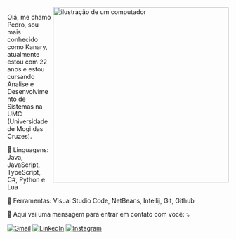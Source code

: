 <img src="https://raw.githubusercontent.com/MicaelliMedeiros/micaellimedeiros/master/image/computer-illustration.png" alt="ilustração de um computador" min-width="400px" max-width="400px" width="400px" align="right">

<p align="left"> 
  Olá, me chamo Pedro, sou mais conhecido como Kanary, atualmente estou com 22 anos e estou cursando Analise e Desenvolvimento de Sistemas na UMC (Universidade de Mogi das Cruzes).
</p>

<p align="left">
  🚀 Linguagens: Java, JavaScript, TypeScript, C#, Python e Lua
</p>

<p align="left">
  💼 Ferramentas: Visual Studio Code, NetBeans, Intellij, Git, Github
</p>

<p align="left">
  💌 Aqui vai uma mensagem para entrar em contato com você: ⤵️
</p>

<p align="left">
  <a href="mailto:pedrosv020@gmail.com" title="Gmail">
  <img src="https://img.shields.io/badge/-Gmail-FF0000?style=flat-square&labelColor=FF0000&logo=gmail&logoColor=white&link="mailto:pedrosv020@gmail.com" alt="Gmail"/></a>
  <a href="https://www.linkedin.com/in/pedro-seudo-valenti-674b422b4/" title="LinkedIn">
  <img src="https://img.shields.io/badge/-Linkedin-0e76a8?style=flat-square&logo=Linkedin&logoColor=white&link="https://www.linkedin.com/in/pedro-seudo-valenti-674b422b4/" alt="LinkedIn"/></a>
  <a href="https://instagram.com/pedrozzyoficial" title="Instagram">
  <img src="https://img.shields.io/badge/-Instagram-DF0174?style=flat-square&labelColor=DF0174&logo=instagram&logoColor=white&link="https://instagram.com/pedrozzyoficial" alt="Instagram"/></a>
</p>
